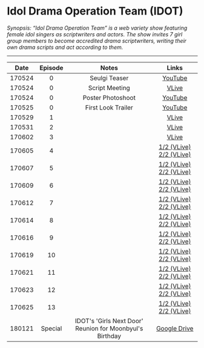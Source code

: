 # Idol Drama Operation Team (IDOT)
*Synopsis: “Idol Drama Operation Team” is a web variety show featuring female idol singers as scriptwriters and actors. The show invites 7 girl group members to become accredited drama scriptwriters, writing their own drama scripts and act according to them.*
___

|  Date  | Episode |                          Notes                           |                                                               Links                                                                |
|:------:|:-------:|:--------------------------------------------------------:|:----------------------------------------------------------------------------------------------------------------------------------:|
| 170524 |    0    |                      Seulgi Teaser                       |                                              [YouTube](https://youtu.be/-Pheea8vw2c)                                               |
| 170524 |    0    |                      Script Meeting                      |                                             [VLive](https://www.vlive.tv/video/29669)                                              |
| 170524 |    0    |                    Poster Photoshoot                     |                                              [YouTube](https://youtu.be/rqdOwcuLxGU)                                               |
| 170525 |    0    |                    First Look Trailer                    |                                              [YouTube](https://youtu.be/I0dl7a1xFFc)                                               |
| 170529 |    1    |                                                          |                                      [VLive](https://www.vlive.tv/video/31330/playlist/29576)                                      |
| 170531 |    2    |                                                          |                                      [VLive](https://www.vlive.tv/video/31332/playlist/29576)                                      |
| 170602 |    3    |                                                          |                                      [VLive](https://www.vlive.tv/video/31704/playlist/29576)                                      |
| 170605 |    4    |                                                          | [1/2 \(VLive\)](https://www.vlive.tv/video/32087/playlist/29576)  [2/2 \(VLive\)](https://www.vlive.tv/video/32088/playlist/29576) |
| 170607 |    5    |                                                          | [1/2 \(VLive\)](https://www.vlive.tv/video/32136/playlist/29576)  [2/2 \(VLive\)](https://www.vlive.tv/video/32137/playlist/29576) |
| 170609 |    6    |                                                          | [1/2 \(VLive\)](https://www.vlive.tv/video/32254/playlist/29576)  [2/2 \(VLive\)](https://www.vlive.tv/video/32255/playlist/29576) |
| 170612 |    7    |                                                          | [1/2 \(VLive\)](https://www.vlive.tv/video/32405/playlist/29576)  [2/2 \(VLive\)](https://www.vlive.tv/video/32406/playlist/29576) |
| 170614 |    8    |                                                          | [1/2 \(VLive\)](https://www.vlive.tv/video/32806/playlist/29576)  [2/2 \(VLive\)](https://www.vlive.tv/video/32807/playlist/29576) |
| 170616 |    9    |                                                          | [1/2 \(VLive\)](https://www.vlive.tv/video/33060/playlist/29576)  [2/2 \(VLive\)](https://www.vlive.tv/video/33062/playlist/29576) |
| 170619 |   10    |                                                          | [1/2 \(VLive\)](https://www.vlive.tv/video/33170/playlist/29576)  [2/2 \(VLive\)](https://www.vlive.tv/video/33174/playlist/29576) |
| 170621 |   11    |                                                          | [1/2 \(VLive\)](https://www.vlive.tv/video/33468/playlist/29576)  [2/2 \(VLive\)](https://www.vlive.tv/video/33470/playlist/29576) |
| 170623 |   12    |                                                          | [1/2 \(VLive\)](https://www.vlive.tv/video/33651/playlist/29576)  [2/2 \(VLive\)](https://www.vlive.tv/video/33653/playlist/29576) |
| 170625 |   13    |                                                          | [1/2 \(VLive\)](https://www.vlive.tv/video/33738/playlist/29576)  [2/2 \(VLive\)](https://www.vlive.tv/video/33740/playlist/29576) |
| 180121 | Special | IDOT's 'Girls Next Door' Reunion for Moonbyul's Birthday |                       [Google Drive](https://drive.google.com/file/d/1CuSJN6M5z441MDHuCl3sXPIZFK8sI6fZ/view)                       |